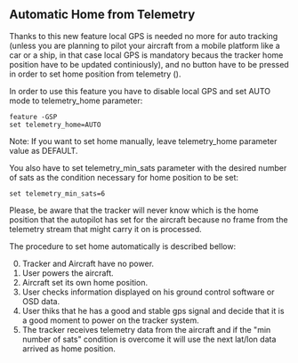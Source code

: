 ## Automatic Home from Telemetry

Thanks to this new feature local GPS is needed no more for auto tracking (unless you are planning to pilot your aircraft from a mobile platform like a car or a ship, in that case local GPS is mandatory becaus the tracker home position have to be updated continiously), and no button have to be pressed in order to set home position from telemetry ().

In order to use this feature you have to disable local GPS and set AUTO mode to telemetry_home parameter:

```
feature -GSP
set telemetry_home=AUTO
```

Note: If you want to set home manually, leave telemetry_home parameter value as DEFAULT.

You also have to set telemetry_min_sats parameter with the desired number of sats as the condition necessary for home position to be set:

```
set telemetry_min_sats=6
```

Please, be aware that the tracker will never know which is the home position that the autopilot has set for the aircraft because no frame from the telemetry stream that might carry it on is processed.

The procedure to set home automatically is described bellow:

0. Tracker and Aircraft have no power.
1. User powers the aircraft.
2. Aircraft set its own home position.
3. User checks information displayed on his ground control software or OSD data.
4. User thiks that he has a good and stable gps signal and decide that it is a good moment to power on the tracker system.
5. The tracker receives telemetry data from the aircraft and if the "min number of sats" condition is overcome it will use the next lat/lon data arrived as home position.
